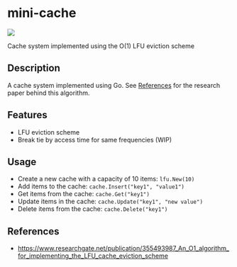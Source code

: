 # mini-cache
[![](https://img.shields.io/badge/Language-Go-E5A505?style=flat-square)]()

Cache system implemented using the O(1) LFU eviction scheme

## Description  

A cache system implemented using Go. See [References](#references) for the research paper behind this algorithm. 

## Features

- LFU eviction scheme
- Break tie by access time for same frequencies (WIP)

## Usage

- Create a new cache with a capacity of 10 items: `lfu.New(10)`
- Add items to the cache: `cache.Insert("key1", "value1")`
- Get items from the cache: `cache.Get("key1")`
- Update items in the cache: `cache.Update("key1", "new value")`
- Delete items from the cache: `cache.Delete("key1")`

## References

- https://www.researchgate.net/publication/355493987_An_O1_algorithm_for_implementing_the_LFU_cache_eviction_scheme
